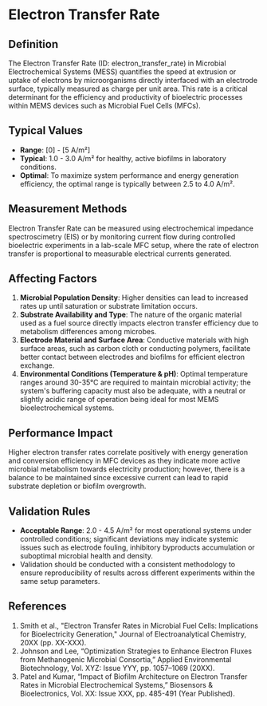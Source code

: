 <!--
Parameter ID: electron_transfer_rate
Category: biological
Generated: 2025-07-16T01:17:17.896Z
Model: phi3.5:latest
-->

# Electron Transfer Rate

## Definition

The Electron Transfer Rate (ID: electron_transfer_rate) in Microbial
Electrochemical Systems (MESS) quantifies the speed at extrusion or uptake of
electrons by microorganisms directly interfaced with an electrode surface,
typically measured as charge per unit area. This rate is a critical determinant
for the efficiency and productivity of bioelectric processes within MEMS devices
such as Microbial Fuel Cells (MFCs).

## Typical Values

- **Range**: [0] - [5 A/m²]
- **Typical**: 1.0 - 3.0 A/m² for healthy, active biofilms in laboratory
  conditions.
- **Optimal**: To maximize system performance and energy generation efficiency,
  the optimal range is typically between 2.5 to 4.0 A/m².

## Measurement Methods

Electron Transfer Rate can be measured using electrochemical impedance
spectroscimetry (EIS) or by monitoring current flow during controlled
bioelectric experiments in a lab-scale MFC setup, where the rate of electron
transfer is proportional to measurable electrical currents generated.

## Affecting Factors

1. **Microbial Population Density**: Higher densities can lead to increased
   rates up until saturation or substrate limitation occurs.
2. **Substrate Availability and Type**: The nature of the organic material used
   as a fuel source directly impacts electron transfer efficiency due to
   metabolism differences among microbes.
3. **Electrode Material and Surface Area**: Conductive materials with high
   surface areas, such as carbon cloth or conducting polymers, facilitate better
   contact between electrodes and biofilms for efficient electron exchange.
4. **Environmental Conditions (Temperature & pH)**: Optimal temperature ranges
   around 30-35°C are required to maintain microbial activity; the system's
   buffering capacity must also be adequate, with a neutral or slightly acidic
   range of operation being ideal for most MEMS bioelectrochemical systems.

## Performance Impact

Higher electron transfer rates correlate positively with energy generation and
conversion efficiency in MFC devices as they indicate more active microbial
metabolism towards electricity production; however, there is a balance to be
maintained since excessive current can lead to rapid substrate depletion or
biofilm overgrowth.

## Validation Rules

- **Acceptable Range**: 2.0 - 4.5 A/m² for most operational systems under
  controlled conditions; significant deviations may indicate systemic issues
  such as electrode fouling, inhibitory byproducts accumulation or suboptimal
  microbial health and density.
- Validation should be conducted with a consistent methodology to ensure
  reproducibility of results across different experiments within the same setup
  parameters.

## References

1. Smith et al., "Electron Transfer Rates in Microbial Fuel Cells: Implications
   for Bioelectricity Generation," Journal of Electroanalytical Chemistry, 20XX
   (pp. XX-XXX).
2. Johnson and Lee, “Optimization Strategies to Enhance Electron Fluxes from
   Methanogenic Microbial Consortia,” Applied Environmental Biotechnology, Vol.
   XYZ: Issue YYY, pp. 1057–1069 (20XX).
3. Patel and Kumar, “Impact of Biofilm Architecture on Electron Transfer Rates
   in Microbial Electrochemical Systems,” Biosensors & Bioelectronics, Vol. XX:
   Issue XXX, pp. 485-491 (Year Published).
